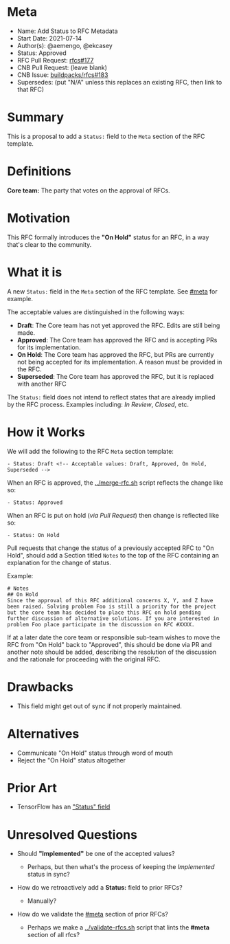 # Meta
[meta]: #meta
- Name: Add Status to RFC Metadata
- Start Date: 2021-07-14
- Author(s): @aemengo, @ekcasey
- Status: Approved
- RFC Pull Request: [rfcs#177](https://github.com/buildpacks/rfcs/pull/177)
- CNB Pull Request: (leave blank)
- CNB Issue: [buildpacks/rfcs#183](#https://github.com/buildpacks/rfcs/issues/183)
- Supersedes: (put "N/A" unless this replaces an existing RFC, then link to that RFC)

# Summary
[summary]: #summary

This is a proposal to add a `Status:` field to the `Meta` section of the RFC template.

# Definitions
[definitions]: #definitions

**Core team:** The party that votes on the approval of RFCs.

# Motivation
[motivation]: #motivation

This RFC formally introduces the **"On Hold"** status for an RFC, in a way that's clear to the community.

# What it is
[what-it-is]: #what-it-is

A new `Status:` field in the `Meta` section of the RFC template. See [#meta](#meta) for example.

The acceptable values are distinguished in the following ways:
- **Draft**: The Core team has not yet approved the RFC. Edits are still being made.
- **Approved**: The Core team has approved the RFC and is accepting PRs for its implementation.
- **On Hold**: The Core team has approved the RFC, but PRs are currently not being accepted for its implementation. A reason must be provided in the RFC.
- **Superseded**: The Core team has approved the RFC, but it is replaced with another RFC

The `Status:` field does not intend to reflect states that are already implied by the RFC process. Examples including: *In Review*, *Closed*, etc.

# How it Works
[how-it-works]: #how-it-works

We will add the following to the RFC `Meta` section template:

```
- Status: Draft <!-- Acceptable values: Draft, Approved, On Hold, Superseded -->
```

When an RFC is approved, the [../merge-rfc.sh](../merge-rfc.sh) script reflects the change like so:

```
- Status: Approved
```

When an RFC is put on hold (_via Pull Request_) then change is reflected like so:

```
- Status: On Hold
```

Pull requests that change the status of a previously accepted RFC to "On Hold", should add a Section titled `Notes` to the top of the RFC containing an explanation for the change of status.

Example:

```
# Notes
## On Hold
Since the approval of this RFC additional concerns X, Y, and Z have been raised. Solving problem Foo is still a priority for the project but the core team has decided to place this RFC on hold pending further discussion of alternative solutions. If you are interested in problem Foo place participate in the discussion on RFC #XXXX.
```

If at a later date the core team or responsible sub-team wishes to move the RFC from "On Hold" back to "Approved", this should be done via PR and another note should be added, describing the resolution of the discussion and the rationale for proceeding with the original RFC.

# Drawbacks
[drawbacks]: #drawbacks

* This field might get out of sync if not properly maintained.

# Alternatives
[alternatives]: #alternatives

- Communicate "On Hold" status through word of mouth
- Reject the "On Hold" status altogether

# Prior Art
[prior-art]: #prior-art

- TensorFlow has an ["Status" field](https://github.com/tensorflow/community/blob/master/rfcs/yyyymmdd-rfc-template.md)

# Unresolved Questions
[unresolved-questions]: #unresolved-questions

- Should **"Implemented"** be one of the accepted values?
    - Perhaps, but then what's the process of keeping the _Implemented_ status in sync?

- How do we retroactively add a **Status:** field to prior RFCs?
    - Manually?

- How do we validate the [#meta](#meta) section of prior RFCs?
    - Perhaps we make a [../validate-rfcs.sh](../validate-rfcs.sh) script that lints the **#meta** section of all rfcs?
